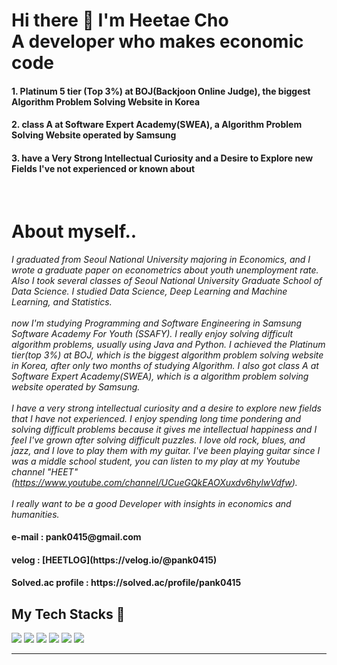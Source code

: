 <h1> Hi there 👋 I'm Heetae Cho <br> A developer who makes economic code</h1>

<h4> 1. Platinum 5 tier (Top 3%) at BOJ(Backjoon Online Judge), the biggest Algorithm Problem Solving Website in Korea </h4> 
<h4> 2. class A at Software Expert Academy(SWEA), a Algorithm Problem Solving Website operated by Samsung </h4> 
<h4> 3. have a Very Strong Intellectual Curiosity and a Desire to Explore new Fields I've not experienced or known about</h4>
<br>


<h1> About myself.. </h1>

_I graduated from Seoul National University majoring in Economics, and I wrote a graduate paper on econometrics about youth unemployment rate. Also I took several classes of Seoul National University Graduate School of Data Science. I studied Data Science, Deep Learning and Machine Learning, and Statistics._ <br><br>
_now I'm studying Programming and Software Engineering in Samsung Software Academy For Youth (SSAFY). I really enjoy solving difficult algorithm problems, usually using Java and Python. I achieved the Platinum tier(top 3%) at BOJ, which is the biggest algorithm problem solving website in Korea, after only two months of studying Algorithm. I also got class A at Software Expert Academy(SWEA), which is a algorithm problem solving website operated by Samsung._ <br><br>
_I have a very strong intellectual curiosity and a desire to explore new fields that I have not experienced. I enjoy spending long time pondering and solving difficult problems because it gives me intellectual happiness and I feel I've grown after solving difficult puzzles. I love old rock, blues, and jazz, and I love to play them with my guitar. I've been playing guitar since I was a middle school student, you can listen to my play at my Youtube channel "HEET"(https://www.youtube.com/channel/UCueGQkEAOXuxdv6hylwVdfw)._ <br><br>
_I really want to be a good Developer with insights in economics and humanities._

<h4> e-mail : pank0415@gmail.com  </h4>
<h4> velog : [HEETLOG](https://velog.io/@pank0415) </h4>
<h4> Solved.ac profile : https://solved.ac/profile/pank0415 </h4>
<h2> My Tech Stacks 🥋 </h2>
<div>
<img src="https://img.shields.io/badge/Java-007396?style=for-the-badge&logo=Java&logoColor=white"/>
<img src="https://img.shields.io/badge/SpringBoot-6DB33F?style=for-the-badge&logo=Spring&logoColor=white"/>
<img src="https://img.shields.io/badge/Python-3766AB?style=for-the-badge&logo=PYTHON&logoColor=white"/>
<img src="https://img.shields.io/badge/PyTorch-EE4C2C?style=for-the-badge&logo=PyTORCH&logoColor=white"/>
<img src="https://img.shields.io/badge/C-A8B9CC?style=for-the-badge&logo=&logoColor=white"/>
<img src="https://img.shields.io/badge/C++-00599C?style=for-the-badge&logo=&logoColor=white"/>
</div>
<hr>
<!--<div>
![Anurag's GitHub stats](https://github-readme-stats.vercel.app/api?username=HEETHUB&show_icons=true&theme=radical)
</div>-->
<!--
**HEETHUB/HEETHUB** is a ✨ _special_ ✨ repository because its `README.md` (this file) appears on your GitHub profile.

Here are some ideas to get you started:

- 🔭 I’m currently working on ...
- 🌱 I’m currently learning ...
- 👯 I’m looking to collaborate on ...
- 🤔 I’m looking for help with ...
- 💬 Ask me about ...
- 📫 How to reach me: ...
- 😄 Pronouns: ...
- ⚡ Fun fact: ...
-->
